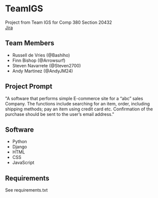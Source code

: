 # TeamIGS
Project from Team IGS for Comp 380 Section 20432\
[Jira](https://teamigs.atlassian.net/jira/software/projects/SCRUM/boards/1/backlog)

## Team Members
- Russell de Vries (@Bashiho)
- Finn Bishop (@Arrowsurf)
- Steven Navarrete (@Steven2700)
- Andy Martinez (@AndyJM24)

## Project Prompt
"A software that performs simple E-commerce site for a “abc” sales Company. The functions include searching for
an item, order, including shipping methods; pay an item using credit card etc. Confirmation of the purchase
should be sent to the user’s email address."

## Software
- Python
- Django
- HTML
- CSS
- JavaScript

## Requirements
See requirements.txt